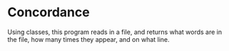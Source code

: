 # Concordance
Using classes, this program reads in a file, and returns what words are in the file, how many times they appear, and on what line. 
